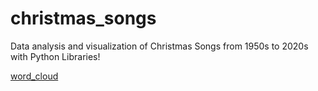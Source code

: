 # christmas_songs
 Data analysis and visualization of Christmas Songs from 1950s to 2020s with Python Libraries!
 
 
 
 [word_cloud](https://user-images.githubusercontent.com/68828848/143139617-004eb21b-fd72-4749-b053-d0d27be2f08e.png)
